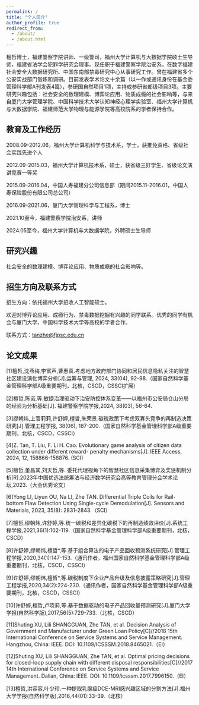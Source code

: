 ```yaml
---
permalink: /
title: "个人简介"
author_profile: true
redirect_from: 
  - /about/
  - /about.html
---
```


檀哲博士，福建警察学院讲师、一级警司，福州大学计算机与大数据学院硕士生导师，福建省法学会犯罪学研究会理事。现任职于福建警察学院治安系，在数字福建社会安全大数据研究所、中国东南部禁毒研究中心从事研究工作。曾在福建省多个公安实战部门锻炼和调研。目前发表学术论文十余篇（以一作或通讯身份在基金委管理科学部A刊发表4篇），参研国自然项目1项，主持或参研省部级项目3项。主要研究兴趣包括：社会安全的数理建模、博弈论应用、物质成瘾的社会影响等，与来自厦门大学管理学院、中国科学技术大学认知神经心理学实验室、福州大学计算机与大数据学院、福建师范大学物理与能源学院等高校院系的学者保持合作。

教育及工作经历
------
2008.09-2012.06，福州大学计算机科学与技术系，学士，获推免资格、省级社会实践先进个人

2012.09-2015.03，福州大学计算机技术系，硕士，获省级三好学生、省级论文演讲竞赛一等奖

2015.09-2016.04，中国人寿福建分公司信息部（期间2015.11-2016.01，中国人寿保险股份有限公司总公司）

2016.09-2021.06，厦门大学管理科学与工程系，博士

2021.10至今，福建警察学院治安系，讲师

2024.05至今，福州大学计算机与大数据学院，外聘硕士生导师

研究兴趣
------
社会安全的数理建模、博弈论应用、物质成瘾的社会影响等。

招生方向及联系方式
------
招生方向：依托福州大学招收人工智能硕士。

欢迎对博弈论应用、成瘾行为、禁毒数据挖掘有兴趣的同学联系。优秀的同学有机会与厦门大学、中国科学技术大学等高校的学者合作。

联系方式：tanzhe@fjpsc.edu.cn

论文成果
------
[1]檀哲,沈燕梅,李富声,曹惠真.考虑地方政府部门协同和居民信息隐私关注的智慧社区建设演化博弈分析[J].运筹与管理, 2024, 33(04), 92-98.（国家自然科学基金管理科学部A级重要期刊，北核，CSCD，CSSCI扩展）

[2]檀哲,陈诺,等.敏捷治理驱动下治安防控体系变革——以福州市公安局仓山分局的经验为分析基础[J]. 福建警察学院学报,2024, 38(03), 56-64.

[3]缪朝炜,上官莉莉,许舒婷,檀哲,朱荣景.碳税政策下考虑双寡头竞争的再制造决策研究[J].管理工程学报, 38(06), 187-200.（国家自然科学基金管理科学部A级重要期刊，北核，CSCD，CSSCI）

[4]Z. Tan, T. Liu, F. Li H. Cao. Evolutionary game analysis of citizen data collection under different reward- penalty mechanisms[J]. IEEE Access, 2024, 12, 158866-158876. (SCI)

[5]檀哲,董昌其,刘天哲,等. 委托代理视角下的智慧社区信息采集博弈及奖惩机制分析[R].2023年中国优选法统筹法与经济数学研究会高等教育管理分会学术论坛,2023.（大会优秀论文）

[6]Yong LI, Liyun OU, Na LI, Zhe TAN. Differential Triple Coils for Rail-bottom Flaw Detection Using Single-cycle Demodulation[J]. Sensors and Materials, 2023, 35(8): 2831-2843.（SCI）

[7]檀哲,缪朝炜,许舒婷,等.统一碳税和差异化碳税下的再制造绩效评价[J].系统工程学报,2021,36(1):102-119.（国家自然科学基金管理科学部A级重要期刊，北核，CSCD）

[8]许舒婷,缪朝炜,檀哲*,等.基于组合算法的电子产品回收预测系统研究[J].管理工程学报,2020,34(1):147-153.（通讯作者，福州国家自然科学基金管理科学部A级重要期刊，北核，CSCD，CSSCI）

[9]许舒婷,缪朝炜,檀哲*,等.碳税制度下企业产品升级及信息披露策略研究[J].管理工程学报,2020,34(2):224-230.（通讯作者，国家自然科学基金管理科学部A级重要期刊，北核，CSCD，CSSCI）

[10]许舒婷,檀哲,卢晓莉,等.基于数据驱动的电子产品回收量预测研究[J].厦门大学学报(自然科学版),2017,56(5):729-733.（北核，CSCD）

[11]Shuting XU, Lili SHANGGUAN, Zhe TAN, et al. Decision Analysis of Government and Manufacturer under Green Loan Policy[C]//2018 15th International Conference on Service Systems and Service Management. Hangzhou, China: IEEE. DOI: 10.1109/ICSSSM.2018.8465021.（EI）

[12]Shuting XU, Lili SHANGGUAN, Zhe TAN, et al. Optimal pricing decisions for closed-loop supply chain with different disposal responsibilities[C]//2017 14th International Conference on Service Systems and Service Management. Dalian, China: IEEE. DOI: 10.1109/icsssm.2017.7996150.（EI）

[13]檀哲,洪容容,叶少珍.一种提取乳腺癌DCE-MRI感兴趣区域的分割方法[J].福州大学学报(自然科学版),2016,44(01):33-39.（北核）
